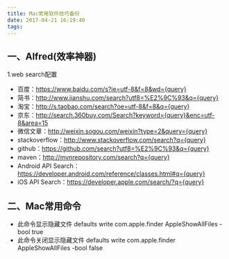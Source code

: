 ```yaml
---
title: Mac常用软件技巧备份
date: 2017-04-21 16:19:40
tags:
---
```


## 一、Alfred(效率神器)
1.web search配置
* 百度：https://www.baidu.com/s?ie=utf-8&f=8&wd={query}
* 简书：http://www.jianshu.com/search?utf8=%E2%9C%93&q={query}
* 淘宝：http://s.taobao.com/search?oe=utf-8&f=8&q={query}
* 京东：http://search.360buy.com/Search?keyword={query}&enc=utf-8&area=15
* 微信文章：http://weixin.sogou.com/weixin?type=2&query={query}
* stackoverflow：http://www.stackoverflow.com/search?q={query}
* github：https://github.com/search?utf8=%E2%9C%93&q={query}
* maven：http://mvnrepository.com/search?q={query}
* Android API Search：https://developer.android.com/reference/classes.html#q={query}
* iOS API Search：https://developer.apple.com/search/?q={query}

## 二、Mac常用命令
* 此命令显示隐藏文件
        defaults write com.apple.finder AppleShowAllFiles -bool true
* 此命令关闭显示隐藏文件
        defaults write com.apple.finder AppleShowAllFiles -bool false
